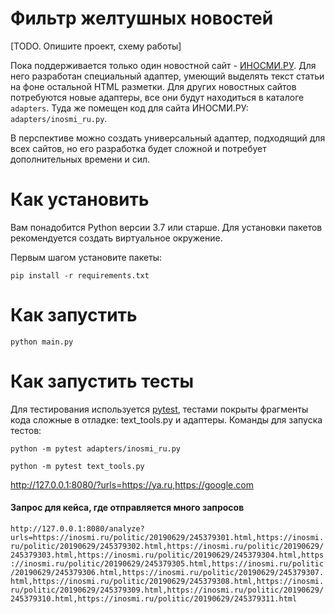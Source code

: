 # Фильтр желтушных новостей

[TODO. Опишите проект, схему работы]

Пока поддерживается только один новостной сайт - [ИНОСМИ.РУ](https://inosmi.ru/). Для него разработан специальный адаптер, умеющий выделять текст статьи на фоне остальной HTML разметки. Для других новостных сайтов потребуются новые адаптеры, все они будут находиться в каталоге `adapters`. Туда же помещен код для сайта ИНОСМИ.РУ: `adapters/inosmi_ru.py`.

В перспективе можно создать универсальный адаптер, подходящий для всех сайтов, но его разработка будет сложной и потребует дополнительных времени и сил.

# Как установить

Вам понадобится Python версии 3.7 или старше. Для установки пакетов рекомендуется создать виртуальное окружение.

Первым шагом установите пакеты:

```python3
pip install -r requirements.txt
```

# Как запустить

```python3
python main.py
```

# Как запустить тесты

Для тестирования используется [pytest](https://docs.pytest.org/en/latest/), тестами покрыты фрагменты кода сложные в отладке: text_tools.py и адаптеры. Команды для запуска тестов:

```
python -m pytest adapters/inosmi_ru.py
```

```
python -m pytest text_tools.py
```

http://127.0.0.1:8080/?urls=https://ya.ru,https://google.com

#### Запрос для кейса, где отправляется много запросов

`http://127.0.0.1:8080/analyze?urls=https://inosmi.ru/politic/20190629/245379301.html,https://inosmi.ru/politic/20190629/245379302.html,https://inosmi.ru/politic/20190629/245379303.html,https://inosmi.ru/politic/20190629/245379304.html,https://inosmi.ru/politic/20190629/245379305.html,https://inosmi.ru/politic/20190629/245379306.html,https://inosmi.ru/politic/20190629/245379307.html,https://inosmi.ru/politic/20190629/245379308.html,https://inosmi.ru/politic/20190629/245379309.html,https://inosmi.ru/politic/20190629/245379310.html,https://inosmi.ru/politic/20190629/245379311.html
`
